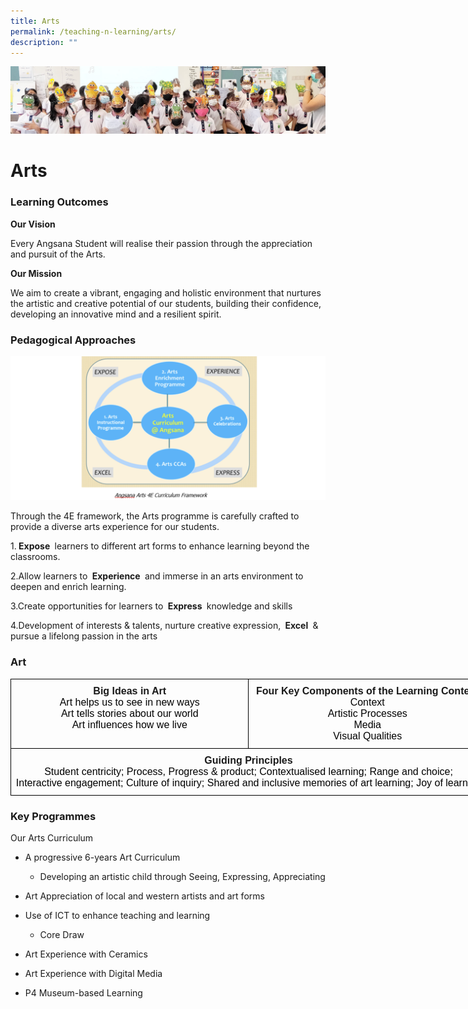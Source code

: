 ```yaml
---
title: Arts
permalink: /teaching-n-learning/arts/
description: ""
---
```

![](/images/Teaching%20and%20Learning.jpg)

Arts
====

### Learning Outcomes

<b> Our Vision </b>

Every Angsana Student will realise their passion through the appreciation and pursuit of the Arts.

<b> Our Mission </b>

We aim to create a vibrant, engaging and holistic environment that nurtures the artistic and creative potential of our students, building their confidence, developing an innovative mind and a resilient spirit.

### Pedagogical Approaches

![](/images/Art1.png)

Through the 4E framework, the Arts programme is carefully crafted to provide a diverse arts experience for our students.

1.<b> Expose </b> learners to different art forms to enhance learning beyond the classrooms.

2.Allow learners to <b> Experience </b> and immerse in an arts environment to deepen and enrich learning.

3.Create opportunities for learners to <b> Express </b> knowledge and skills

4.Development of interests & talents, nurture creative expression, <b> Excel </b> & pursue a lifelong passion in the arts

### Art

<style type="text/css">
.tg  {border-collapse:collapse;border-spacing:0;}
.tg td{border-color:black;border-style:solid;border-width:1px;font-family:Arial, sans-serif;font-size:14px;
  overflow:hidden;padding:10px 5px;word-break:normal;}
.tg th{border-color:black;border-style:solid;border-width:1px;font-family:Arial, sans-serif;font-size:14px;
  font-weight:normal;overflow:hidden;padding:10px 5px;word-break:normal;}
.tg .tg-qv16{font-size:16px;font-weight:bold;text-align:center;vertical-align:top}
.tg .tg-lvth{font-size:16px;text-align:center;vertical-align:top}
</style>
<table class="tg" style="undefined;table-layout: fixed; width: 762px">
<colgroup>
<col style="width: 381px">
<col style="width: 381px">
</colgroup>
<thead>
  <tr>
    <th class="tg-lvth"><span style="font-weight:bold">Big Ideas in Art</span><br><span style="color:#000">Art helps us to see in new ways</span><br><span style="color:#000">Art tells stories about our world</span><br><span style="color:#000">Art influences how we live</span></th>
    <th class="tg-lvth"><span style="font-weight:bold;font-style:normal;text-decoration:none">Four Key Components of the Learning Content</span><br><span style="color:#000">Context</span><br><span style="color:#000">Artistic Processes</span><br><span style="color:#000">Media</span><br><span style="color:#000">Visual Qualities</span></th>
  </tr>
</thead>
<tbody>
  <tr>
    <td class="tg-qv16" colspan="2">Guiding Principles<br><span style="font-weight:400;color:#000">Student centricity; Process, Progress &amp; product; Contextualised learning; Range and choice;</span><br><span style="font-weight:400;color:#000">Interactive engagement; Culture of inquiry; Shared and inclusive memories of art learning; Joy of learning</span></td>
  </tr>
</tbody>
</table>

### Key Programmes

Our Arts Curriculum

*   A progressive 6-years Art Curriculum

    *   Developing an artistic child through Seeing, Expressing, Appreciating

*   Art Appreciation of local and western artists and art forms
*   Use of ICT to enhance teaching and learning

    *   Core Draw

*   Art Experience with Ceramics
*   Art Experience with Digital Media
*   P4 Museum-based Learning